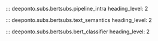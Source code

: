<!-- !!! credit "Paper"

    $\textsf{BERTMap}$ is proposed in the paper:
    [BERTMap: A BERT-based Ontology Alignment System (AAAI-2022)](https://ojs.aaai.org/index.php/AAAI/article/view/20510).

    ```
    @inproceedings{he2022bertmap,
        title={BERTMap: a BERT-based ontology alignment system},
        author={He, Yuan and Chen, Jiaoyan and Antonyrajah, Denvar and Horrocks, Ian},
        booktitle={Proceedings of the AAAI Conference on Artificial Intelligence},
        volume={36},
        number={5},
        pages={5684--5691},
        year={2022}
    }
    ```


$\textsf{BERTMap}$ is a BERT-based ontology matching (OM) system consisting of following components:

- **Text semantics corpora** construction from input ontologies, and optionally from input mappings and other auxiliary ontologies.
- **BERT synonym classifier** training on synonym and non-synonym samples in text semantics corpora.
- **Sub-word Inverted Index** construction from the tokenised class annotations for candidate selection in mapping prediction.
- **Mapping Predictor** which integrates a simple edit distance-based string matching module and the fine-tuned BERT synonym classifier for mapping scoring. For each source ontology class, narrow down
target class candidates using the sub-word inverted index, apply string matching for "easy" mappings
and then apply BERT matching.
- **Mapping Refiner** which consists of the mapping extension and mapping repair modules. Mapping extension is an iterative process based on the *locality principle*. Mapping repair utilises the LogMap's debugger. 

$\textsf{BERTMapLt}$ is a light-weight version of $\textsf{BERTMap}$ *without* the BERT module and mapping refiner.

See the tutorial for $\textsf{BERTMap}$ [here](../../../bertmap). -->
 

::: deeponto.subs.bertsubs.pipeline_intra
    heading_level: 2


::: deeponto.subs.bertsubs.text_semantics
    heading_level: 2


::: deeponto.subs.bertsubs.bert_classifier
    heading_level: 2

